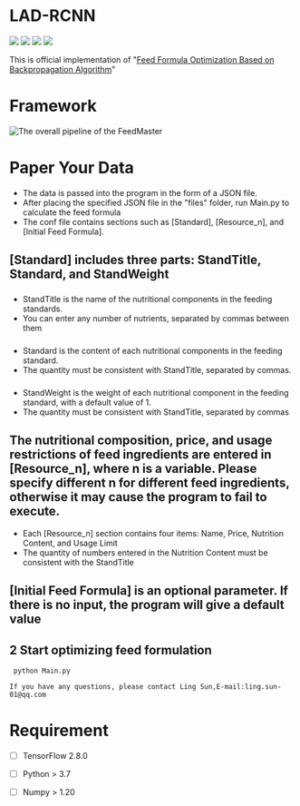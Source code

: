 
# LAD-RCNN

![](https://img.shields.io/static/v1?label=python&message=3.8&color=blue)
![](https://img.shields.io/static/v1?label=TensorFlow&message=2.8&color=<COLOR>)
![](https://img.shields.io/static/v1?label=Numpy&message=1.21&color=<COLOR>)
![](https://img.shields.io/static/v1?label=license&message=MIT&color=green)

This is official implementation of "[Feed Formula Optimization Based on Backpropagation Algorithm]()"


# Framework
![The overall pipeline of the FeedMaster](https://github.com/SheepBreedingLaboratory/FeedMaster/blob/main/Figure/Flowchart.jpg)


#  Paper Your Data

 - The data is passed into the program in the form of a JSON file.
 - After placing the specified JSON file in the "files" folder, run Main.py to calculate the feed formula
 - The conf file contains sections such as [Standard], [Resource_n], and [Initial Feed Formula].
## [Standard] includes three parts: StandTitle, Standard, and StandWeight
### 
 - StandTitle is the name of the nutritional components in the feeding standards.
 - You can enter any number of nutrients, separated by commas between them	
### 
 - Standard is the content of each nutritional components in the feeding standard.
 - The quantity must be consistent with StandTitle, separated by commas.
###
 - StandWeight is the weight of each nutritional component in the feeding standard, with a default value of 1. 
 - The quantity must be consistent with StandTitle, separated by commas

## The nutritional composition, price, and usage restrictions of feed ingredients are entered in [Resource_n], where n is a variable. Please specify different n for different feed ingredients, otherwise it may cause the program to fail to execute.
 -  Each [Resource_n] section contains four items: Name, Price, Nutrition Content, and Usage Limit
 -  The quantity of numbers entered in the Nutrition Content must be consistent with the StandTitle
## [Initial Feed Formula] is an optional parameter. If there is no input, the program will give a default value

## 2 Start optimizing feed formulation

```
 python Main.py

If you have any questions, please contact Ling Sun,E-mail:ling.sun-01@qq.com
```
 
# Requirement
- [ ] TensorFlow  2.8.0
- [ ] Python > 3.7
- [ ] Numpy > 1.20


